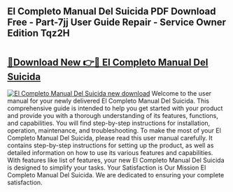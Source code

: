 ## El Completo Manual Del Suicida PDF Download Free - Part-7jj User Guide Repair - Service Owner Edition Tqz2H

# <h2><a href="http://bc11712.oget.top/?id=El+Completo+Manual+Del+Suicida">🔗Download New 👉🔴 El Completo Manual Del Suicida</a></h2>

[![El Completo Manual Del Suicida new download](https://i.imgur.com/5g1atiW.png)](http://bc11712.oget.top/?id=El+Completo+Manual+Del+Suicida)
Welcome to the user manual for your newly delivered El Completo Manual Del Suicida. This comprehensive guide is intended to help you get started with your product and provide you with a thorough understanding of its features, functions, and capabilities. You will find step-by-step instructions for installation, operation, maintenance, and troubleshooting. To make the most of your El Completo Manual Del Suicida, please read this user manual carefully. It contains step-by-step instructions for setting up the product, as well as detailed information on how to use its various features and capabilities. With features like list of features, your new El Completo Manual Del Suicida is designed to simplify your tasks. Your Satisfaction is Our Mission El Completo Manual Del Suicida. We are dedicated to ensuring your complete satisfaction.
